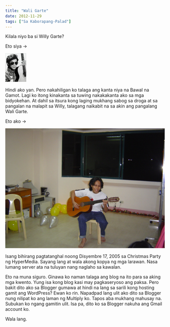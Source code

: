 ```yaml
---
title: "Wali Garte"
date: 2012-11-29
tags: ["Sa Kaborapang-Palad"]
---
```


Kilala niyo ba si Willy Garte?

Eto siya ->

![Willy Garte](willy-garte.gif#center "Willy Garte")

Hindi ako yan. Pero nakahiligan ko talaga ang kanta niya na Bawal na Gamot. Lagi ko itong kinakanta sa tuwing nakakakanta ako sa mga bidyokehan. At dahil sa itsura kong laging mukhang sabog sa droga at sa pangalan na malapit sa Willy, talagang naikabit na sa akin ang pangalang Wali Garte.

Eto ako ->

![Wali Garte](wali-garte.jpg#center "Wali Garte")


Isang bihirang pagtatanghal noong Disyembre 17, 2005 sa Christmas Party ng HyperMedia. Sayang lang at wala akong kopya ng mga larawan. Nasa lumang server ata na tuluyan nang naglaho sa kawalan.

Eto na muna siguro. Ginawa ko naman talaga ang blog na ito para sa aking mga kwento. Yung isa kong blog kasi may pagkaseryoso ang paksa. Pero bakit dito ako sa Blogger gumawa at hindi na lang sa sarili kong hosting gamit ang WordPress? Ewan ko rin. Napadpad lang ulit ako dito sa Blogger nung nilipat ko ang laman ng Multiply ko. Tapos aba mukhang mahusay na. Subukan ko ngang gamitin ulit. Isa pa, dito ko sa Blogger nakuha ang Gmail account ko.

Wala lang.